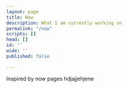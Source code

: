 ```yaml
---
layout: page
title: Now
description: What I am currently working on
permalink: "/now"
scripts: []
head: []
id: ''
wide: ''
published: false

---
```

Inspired by now pages hdjajjehjene